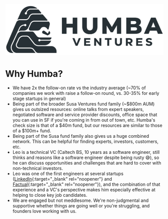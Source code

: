 <a href="#top"></a>

<link rel="stylesheet" href="../style.css">

[![Logo](../humba_logo.png)](https://humbaventures.com/)

# Why Humba?

* We have 2x the follow-on rate vs the industry average (~70% of companies we work with raise a follow-on round, vs. 30-35% for early stage startups in general)
* Being part of the broader Susa Ventures fund family (~$800m AUM) gives us outsized resources: online talks from expert speakers, negotiated software and service provider discounts, office space that you can use in SF if you're coming in from out of town, etc. Humba's check size is that of a $40m fund, but our resources are similar to those of a $100m+ fund.
* Being part of the Susa fund family also gives us a huge combined network. This can be helpful for finding experts, investors, customers, etc.
* Leo is a technical VC (Caltech BS, 10 years as a software engineer, still thinks and reasons like a software engineer despite being rusty 😅), so he can discuss opportunities and challenges that are hard to cover with non-technical investors.
* Leo was one of the first engineers at several startups ([LinkedIn](https://www.linkedin.com/){:target="_blank" rel="noopener"} and [Factual](https://www.crunchbase.com/organization/factual){:target="_blank" rel="noopener"}), and the combination of that experience and a VC's perspective makes him especially effective at helping to close key job candidates.
* We are engaged but not meddlesome. We're non-judgmental and supportive whether things are going well or you're struggling, and founders love working with us.
